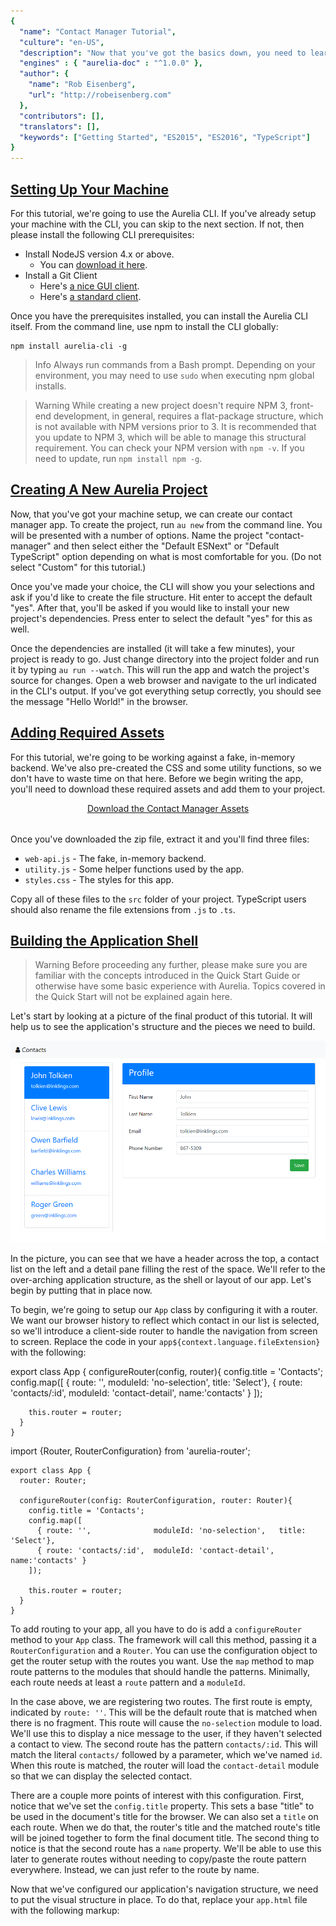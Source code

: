 ```yaml
---
{
  "name": "Contact Manager Tutorial",
  "culture": "en-US",
  "description": "Now that you've got the basics down, you need to learn how to use the CLI, build a more complex app and get a solid knowledge foundation for real-world work. In this tutorial we'll build a small contact manager app and demonstrate a variety of Aurelia's features as well as learn some useful techniques.",
  "engines" : { "aurelia-doc" : "^1.0.0" },
  "author": {
  	"name": "Rob Eisenberg",
  	"url": "http://robeisenberg.com"
  },
  "contributors": [],
  "translators": [],
  "keywords": ["Getting Started", "ES2015", "ES2016", "TypeScript"]
}
---
```

## [Setting Up Your Machine](aurelia-doc://section/1/version/1.0.0)

For this tutorial, we're going to use the Aurelia CLI. If you've already setup your machine with the CLI, you can skip to the next section. If not, then please install the following CLI prerequisites:

* Install NodeJS version 4.x or above.
    * You can [download it here](https://nodejs.org/en/).
* Install a Git Client
    * Here's [a nice GUI client](https://desktop.github.com).
    * Here's [a standard client](https://git-scm.com).

Once you have the prerequisites installed, you can install the Aurelia CLI itself. From the command line, use npm to install the CLI globally:

```
npm install aurelia-cli -g
```

> Info
> Always run commands from a Bash prompt. Depending on your environment, you may need to use `sudo` when executing npm global installs.

> Warning
> While creating a new project doesn't require NPM 3, front-end development, in general, requires a flat-package structure, which is not available with NPM versions prior to 3. It is recommended that you update to NPM 3, which will be able to manage this structural requirement. You can check your NPM version with `npm -v`. If you need to update, run `npm install npm -g`.

## [Creating A New Aurelia Project](aurelia-doc://section/2/version/1.0.0)

Now, that you've got your machine setup, we can create our contact manager app. To create the project, run `au new` from the command line. You will be presented with a number of options. Name the project "contact-manager" and then select either the "Default ESNext" or "Default TypeScript" option depending on what is most comfortable for you. (Do not select "Custom" for this tutorial.)

Once you've made your choice, the CLI will show you your selections and ask if you'd like to create the file structure. Hit enter to accept the default "yes". After that, you'll be asked if you would like to install your new project's dependencies. Press enter to select the default "yes" for this as well.

Once the dependencies are installed (it will take a few minutes), your project is ready to go. Just change directory into the project folder and run it by typing `au run --watch`. This will run the app and watch the project's source for changes. Open a web browser and navigate to the url indicated in the CLI's output. If you've got everything setup correctly, you should see the message "Hello World!" in the browser.

## [Adding Required Assets](aurelia-doc://section/3/version/1.0.0)

For this tutorial, we're going to be working against a fake, in-memory backend. We've also pre-created the CSS and some utility functions, so we don't have to waste time on that here. Before we begin writing the app, you'll need to download these required assets and add them to your project.

<div style="text-align: center; margin-bottom: 32px">
  <a class="au-button" href="http://aurelia.io/downloads/contact-manager-assets.zip" target="_blank">Download the Contact Manager Assets</a>
</div>

Once you've downloaded the zip file, extract it and you'll find three files:

* `web-api.js` - The fake, in-memory backend.
* `utility.js` - Some helper functions used by the app.
* `styles.css` - The styles for this app.

Copy all of these files to the `src` folder of your project. TypeScript users should also rename the file extensions from `.js` to `.ts`.

## [Building the Application Shell](aurelia-doc://section/4/version/1.0.0)

> Warning
> Before proceeding any further, please make sure you are familiar with the concepts introduced in the Quick Start Guide or otherwise have some basic experience with Aurelia. Topics covered in the Quick Start will not be explained again here.

Let's start by looking at a picture of the final product of this tutorial. It will help us to see the application's structure and the pieces we need to build.

![The Final Contact Manager App](img/contact-app-final.png)

In the picture, you can see that we have a header across the top, a contact list on the left and a detail pane filling the rest of the space. We'll refer to the over-arching application structure, as the shell or layout of our app. Let's begin by putting that in place now.

To begin, we're going to setup our `App` class by configuring it with a router. We want our browser history to reflect which contact in our list is selected, so we'll introduce a client-side router to handle the navigation from screen to screen. Replace the code in your `app${context.language.fileExtension}` with the following:

<code-listing heading="app${context.language.fileExtension}">
  <source-code lang="ES 2015/ES Next">
    export class App {
      configureRouter(config, router){
        config.title = 'Contacts';
        config.map([
          { route: '',              moduleId: 'no-selection',   title: 'Select'},
          { route: 'contacts/:id',  moduleId: 'contact-detail', name:'contacts' }
        ]);

        this.router = router;
      }
    }
  </source-code>
  <source-code lang="TypeScript">
    import {Router, RouterConfiguration} from 'aurelia-router';

    export class App {
      router: Router;

      configureRouter(config: RouterConfiguration, router: Router){
        config.title = 'Contacts';
        config.map([
          { route: '',              moduleId: 'no-selection',   title: 'Select'},
          { route: 'contacts/:id',  moduleId: 'contact-detail', name:'contacts' }
        ]);

        this.router = router;
      }
    }
  </source-code>
</code-listing>

To add routing to your app, all you have to do is add a `configureRouter` method to your `App` class. The framework will call this method, passing it a `RouterConfiguration` and a `Router`. You can use the configuration object to get the router setup with the routes you want. Use the `map` method to map route patterns to the modules that should handle the patterns. Minimally, each route needs at least a `route` pattern and a `moduleId`.

In the case above, we are registering two routes. The first route is empty, indicated by `route: ''`. This will be the default route that is matched when there is no fragment. This route will cause the `no-selection` module to load. We'll use this to display a nice message to the user, if they haven't selected a contact to view. The second route has the pattern `contacts/:id`. This will match the literal `contacts/` followed by a parameter, which we've named `id`. When this route is matched, the router will load the `contact-detail` module so that we can display the selected contact.

There are a couple more points of interest with this configuration. First, notice that we've set the `config.title` property. This sets a base "title" to be used in the document's title for the browser. We can also set a `title` on each route. When we do that, the router's title and the matched route's title will be joined together to form the final document title. The second thing to notice is that the second route has a `name` property. We'll be able to use this later to generate routes without needing to copy/paste the route pattern everywhere. Instead, we can just refer to the route by name.

Now that we've configured our application's navigation structure, we need to put the visual structure in place. To do that, replace your `app.html` file with the following markup:

<code-listing heading="app.html">
  <source-code lang="HTML">
    <template>
      <require from="bootstrap/css/bootstrap.css"></require>
      <require from="./styles.css"></require>

      <nav class="navbar navbar-default navbar-fixed-top" role="navigation">
        <div class="navbar-header">
          <a class="navbar-brand" href="#">
            <i class="fa fa-user"></i>
            <span>Contacts</span>
          </a>
        </div>
      </nav>

      <div class="container">
        <div class="row">
          <div class="col-md-4">Contact List Placeholder</div>
          <router-view class="col-md-8"></router-view>
        </div>
      </div>
    </template>
  </source-code>
</code-listing>

There are several interesting things to note about this view. First, take a look at the `require` elements at the top of the view. This is how we can "import" or "require" various resources into our view. It's the view equivalent of the ES 2015 "import" syntax. Just as JavaScript is modularized and requires importing of other resources, so do Aurelia views. In this specific case, we're indicating that we want to bring in bootstrap's CSS as well as our own custom styles. Of course, we haven't actually installed Bootstrap yet. We'll get to that in a minute.

Below the `require` elements, you can see a pretty standard structure. We have some HTML to setup a navbar at the top. Below that we have the application's main container div. This has two columns. The first will contain our contact list, indicated by the placeholder div. The second contains a `router-view` custom element.

The `router-view` is provided by Aurelia and is a placeholder that indicated where the router should render the current route. This allows you to structure your application layout however you want, simply placing the `router-view` wherever you want to see the current page rendered. Whenever you have a `configureRouter` method, the view must also contain a `router-view`.

We're almost done setting up the application shell. Before we're done, we need to install Bootstrap. We'll be using that in this tutorial in order to give our application a decent appearance. In your own apps, you can use any CSS framework you like.

To get Bootstrap setup, we begin by installing the library itself with NPM. Execute the following on the command line to do this:

```
npm install bootstrap --save
```

Next, because Bootstrap uses jQuery, we want to install jQuery as well, like this:

```
npm install jquery@^2.2.4 --save
```
With these libraries installed, we now need to tell Aurelia which application bundle they should be included in and how to properly configure them with the module system. To do this, look in the `aurelia_project` folder and open up the `aurelia.json` file. This file contains all the information that the Aurelia CLI uses to build our project. If you scroll down, you will see a `bundles` section. There are two bundles defined by default: `app-bundle.js`, which contains your code and `vendor-bundle.js` which contains all 3rd party libraries. We need to add some new items to the `dependencies` array of the `vendor-bundle.js` bundle. Add the following two entries for jQuery and Bootstrap:

<code-listing heading="jQuery and Bootstrap Bundle Config">
  <source-code lang="JavaScript">
    "dependencies": [
      ...
      "jquery",
      {
        "name": "bootstrap",
        "path": "../node_modules/bootstrap/dist",
        "main": "js/bootstrap.min",
        "deps": ["jquery"],
        "exports": "$",
        "resources": [
          "css/bootstrap.css"
        ]
      },
      ...
    ]
  </source-code>
</code-listing>

You can read more about configuring 3rd party libraries in the documentation on the Aurelia CLI. For now, just know that this causes jQuery, Bootstrap and all necessary CSS to be included in the vendor bundle and makes it reachable through the module system.

## [Building Out the Default Route](aurelia-doc://section/5/version/1.0.0)

If you run the application now, you'll see a blank screen and the browser's console will display the following message:

```
Failed to load resource: the server responded with a status of 404 (Not Found) http://localhost:9000/src/no-selection.js
ERROR [app-router] Error: Script error for "no-selection"
```

This is actually expected. Why? Well, we have now configured a router, that router is matching on the empty route pattern we defined and it's trying to load the `no-selection` module, but we haven't created that yet. Let's do that now. Create a new file under `src` named `no-selection${context.language.fileExtension}` and give it the following code:

<code-listing heading="no-selection${context.language.fileExtension}">
  <source-code lang="ES 2015/ES Next">
    export class NoSelection {
      constructor() {
        this.message = "Please Select a Contact.";
      }
    }
  </source-code>
  <source-code lang="TypeScript">
    export class NoSelection {
      message = "Please Select a Contact.";
    }
  </source-code>
</code-listing>

This will provide the basic functionality for our "no selection" screen. All we want to do is display a message to our end user to select a contact. Now, let's add a view to render this view-model. Create another file named `no-selection.html` and add that to your `src` folder with the following contents:

<code-listing heading="no-selection.html">
  <source-code lang="HTML">
    <template>
      <div class="no-selection text-center">
        <h2>${message}</h2>
      </div>
    </template>
  </source-code>
</code-listing>

All it does is provide a container with some styling in order to display our message to the user. With this in place, you should now be able to run your application. If you haven't stopped/restarted it after editing the bundles, then you will need to do that now. When you run the application, you should see something like this:

![No Selection Screen](img/contact-app-no-selection.png)

## [Building Out the Contact List](aurelia-doc://section/6/version/1.0.0)

We've got the basic visual structure of our application in place and routing is now working. We've even created our first screen. However, it's not very interesting. We've got a `div` placeholder for the actual contact list at present. Let's go ahead and build that out, as a `contact-list` custom element.

Aurelia strives to be a self-consistent framework. As such, building a custom element is the same as creating your `App` component and your routed components. To create the `contact-list` custom element, start by creating a new file named `contact-list${context.language.fileExtension}` and add the following code:

<code-listing heading="contact-list${context.language.fileExtension}">
  <source-code lang="ES 2015">
    import {WebAPI} from './web-api';

    export class ContactList {
      static inject() { return [WebAPI] };

      constructor(api){
        this.api = api;
        this.contacts = [];
      }

      created(){
        this.api.getContactList().then(contacts => this.contacts = contacts);
      }

      select(contact){
        this.selectedId = contact.id;
        return true;
      }
    }
  </source-code>
  <source-code lang="ES Next">
    import {WebAPI} from './web-api';
    import {inject} from 'aurelia-framework';

    @inject(WebAPI)
    export class ContactList {
      constructor(api){
        this.api = api;
        this.contacts = [];
      }

      created(){
        this.api.getContactList().then(contacts => this.contacts = contacts);
      }

      select(contact){
        this.selectedId = contact.id;
        return true;
      }
    }
  </source-code>
  <source-code lang="TypeScript">
    import {WebAPI} from './web-api';
    import {inject} from 'aurelia-framework';

    @inject(WebAPI)
    export class ContactList {
      contacts;
      selectedId = 0;

      constructor(private api: WebAPI){ }

      created(){
        this.api.getContactList().then(contacts => this.contacts = contacts);
      }

      select(contact){
        this.selectedId = contact.id;
        return true;
      }
    }
  </source-code>
</code-listing>

> Note that we use a dashed naming convention to separate the words *contact-list* as our custom element name. The name of the class instead should be defined by using the UpperCamelCase version *ContactList*

The view-model for our custom element has a few notable characteristics. First, we're using dependency injection. Aurelia has its own dependency injection container, which it uses to instantiate classes in your app. Classes can declare constructor dependencies through *inject metadata*. This looks a bit different depending on what language you are using. In ES 2015, you can declare an `inject` static method that returns an array of constructor dependencies while in ES Next and TypeScript, you can use an `inject` decorator to declare those dependencies. As you can see here, our `ContactList` class has a dependency on our `WebAPI` class. When Aurelia instantiates the contact list, it will first instantiate (or locate) an instance of the web API and "inject" that into the contact list's constructor.

The second thing to notice is the `created` method. All Aurelia components follow a component life-cycle. A developer can opt into any stage of the life-cycle by implementing the appropriate methods. In this case, we're implementing into the `created` hook which gets called after both the view-model and the view are created. We're using this as an opportunity to call our API and get back the list of contacts, which we then store in our `contacts` property so we can bind it in the view.

Finally, we have a `select` method for selecting a contact. We'll revisit this shortly, after we take a look at how it's used in the view. On that note, create a `contact-list.html` file and use the following code for the view:

<code-listing heading="contact-list.html">
  <source-code lang="HTML">
    <template>
      <div class="contact-list">
        <ul class="list-group">
          <li repeat.for="contact of contacts" class="list-group-item ${contact.id === $parent.selectedId ? 'active' : ''}">
            <a route-href="route: contacts; params.bind: {id:contact.id}" click.delegate="$parent.select(contact)">
              <h4 class="list-group-item-heading">${contact.firstName} ${contact.lastName}</h4>
              <p class="list-group-item-text">${contact.email}</p>
            </a>
          </li>
        </ul>
      </div>
    </template>
  </source-code>
</code-listing>

The markup above begins by repeating an `li` for each contact of our contacts array. Take a look at the class attribute on the `li`. We've used an interesting technique here to add an `active` class if the contact's id is the same as the `selectedId` of the contact on our `ContactList` view-model. We've used the `$parent` special value to reach outside of the list's scope and into the parent view-model so we can test against that property. Throughout the list template, we've used basic string interpolation binding to show the `firstName`, `lastName` and `email` of each contact.

Take special note of the `a` tag. First, we are using a custom attribute provided by Aurelia's routing system: `route-href`. This attribute can generate an href for a route, based on the route's name and a set of parameters. Remember how we named the contacts route in our configuration? Here we're using that by referencing the "contacts" route name and binding the contacts's `id` parameter as the route's `id` parameter. With this information, the router is able to generate the correct `href` on the `a` tag for each contact. Additionally, we've also wired up a `click` event. Why would we do this if the `href` is already going to handle navigating to the correct contact? Well, we're looking for instant user feedback. We want the list selection to happen ASAP, so we don't have to wait on the navigation system or on the loading of the contact data. To accomplish this, we use the `select` method to track the selected contact's `id`, which allows us to instantly apply the selection style. Finally, normal use of `.trigger` or `.delegate` causes the default action of the event to be cancelled. But, if you return true from your method, as we have done above, it will be allowed to continue. Thus, when the user clicks on the contact, we immediately select the contact in the list and then the `href` is allowed to trigger the router, causing a navigation to the selected contact.

Ok, now that we've got the contact list built, we need to use it. To do that, update your `app.html` with the following markup:

<code-listing heading="app.html">
  <source-code lang="HTML">
    <template>
      <require from="bootstrap/css/bootstrap.css"></require>
      <require from="./styles.css"></require>
      <require from="./contact-list"></require>

      <nav class="navbar navbar-default navbar-fixed-top" role="navigation">
        <div class="navbar-header">
          <a class="navbar-brand" href="#">
            <i class="fa fa-user"></i>
            <span>Contacts</span>
          </a>
        </div>
      </nav>

      <div class="container">
        <div class="row">
          <contact-list class="col-md-4"></contact-list>
          <router-view class="col-md-8"></router-view>
        </div>
      </div>
    </template>
  </source-code>
</code-listing>

There are two important additions. First, we've added another `require` element at the top, to import our new `contact-list` into this view. Remember that views are encapsulated, just like modules. So, this makes the `contact-list` visible from within this view. Second, we now use the custom element, right above our `router-view`.

If you go ahead and run the application, you should now see something like this:

![The Contact List](img/contact-app-contact-list.png)

## [Building Out the Contact Detail Screen](aurelia-doc://section/7/version/1.0.0)

Ok, things are starting to come together, but we still can't view an individual contact. If you try selecting something from the list, you'll see an error like the following in the console:

```
ERROR [app-router] Error: Script error for "contact-detail"
```

Again, this is because the router is trying to route to the detail screen, but we have not yet created the component. So, let's do that next. Create a new file named `contact-detail${context.language.fileExtension}` and add the following code:

<code-listing heading="contact-detail${context.language.fileExtension}">
  <source-code lang="ES 2015">
    import {WebAPI} from './web-api';
    import {areEqual} from './utility';

    export class ContactDetail {
      static inject() { return [WebAPI]; }

      constructor(api){
        this.api = api;
      }

      activate(params, routeConfig) {
        this.routeConfig = routeConfig;

        return this.api.getContactDetails(params.id).then(contact => {
          this.contact = contact;
          this.routeConfig.navModel.setTitle(contact.firstName);
          this.originalContact = JSON.parse(JSON.stringify(contact));
        });
      }

      get canSave() {
        return this.contact.firstName && this.contact.lastName && !this.api.isRequesting;
      }

      save() {
        this.api.saveContact(this.contact).then(contact => {
          this.contact = contact;
          this.routeConfig.navModel.setTitle(contact.firstName);
          this.originalContact = JSON.parse(JSON.stringify(contact));
        });
      }

      canDeactivate() {
        if (!areEqual(this.originalContact, this.contact)){
          return confirm('You have unsaved changes. Are you sure you wish to leave?');
        }

        return true;
      }
    }
  </source-code>
  <source-code lang="ES Next">
    import {inject} from 'aurelia-framework';
    import {WebAPI} from './web-api';
    import {areEqual} from './utility';

    @inject(WebAPI)
    export class ContactDetail {
      constructor(api){
        this.api = api;
      }

      activate(params, routeConfig) {
        this.routeConfig = routeConfig;

        return this.api.getContactDetails(params.id).then(contact => {
          this.contact = contact;
          this.routeConfig.navModel.setTitle(contact.firstName);
          this.originalContact = JSON.parse(JSON.stringify(contact));
        });
      }

      get canSave() {
        return this.contact.firstName && this.contact.lastName && !this.api.isRequesting;
      }

      save() {
        this.api.saveContact(this.contact).then(contact => {
          this.contact = contact;
          this.routeConfig.navModel.setTitle(contact.firstName);
          this.originalContact = JSON.parse(JSON.stringify(contact));
        });
      }

      canDeactivate() {
        if (!areEqual(this.originalContact, this.contact)){
          return confirm('You have unsaved changes. Are you sure you wish to leave?');
        }

        return true;
      }
    }
  </source-code>
  <source-code lang="TypeScript">
    import {inject} from 'aurelia-framework';
    import {WebAPI} from './web-api';
    import {areEqual} from './utility';

    interface Contact {
      firstName: string;
      lastName: string;
      email: string;
    }

    @inject(WebAPI)
    export class ContactDetail {
      routeConfig;
      contact: Contact;
      originalContact: Contact;

      constructor(private api: WebAPI) { }

      activate(params, routeConfig) {
        this.routeConfig = routeConfig;

        return this.api.getContactDetails(params.id).then(contact => {
          this.contact = <Contact>contact;
          this.routeConfig.navModel.setTitle(this.contact.firstName);
          this.originalContact = JSON.parse(JSON.stringify(this.contact));
        });
      }

      get canSave() {
        return this.contact.firstName && this.contact.lastName && !this.api.isRequesting;
      }

      save() {
        this.api.saveContact(this.contact).then(contact => {
          this.contact = <Contact>contact;
          this.routeConfig.navModel.setTitle(this.contact.firstName);
          this.originalContact = JSON.parse(JSON.stringify(this.contact));
        });
      }

      canDeactivate() {
        if (!areEqual(this.originalContact, this.contact)) {
          return confirm('You have unsaved changes. Are you sure you wish to leave?');
        }

        return true;
      }
    }
  </source-code>
</code-listing>

Once again, we are using dependency injection to get an instance of our `WebAPI`. We need this to load the contact detail data. Next, we implement a method named `activate`. Remember when we mentioned that all components have a life-cycle? Well, there are additional life-cycle methods for *routed components*. `activate` is one such method and it gets invoked right before the router is about to activate the component. This is also how the router passes the component its route parameters. Let's dig in a bit more.

The first argument passed to `activate` is the `params` object. This object will have one property for every route param that was parsed as well as a property for each query string parameter. If you recall, our route pattern for the contact details screen was `contacts/:id`. So, our `params` object will have an `id` property with the requested contact's id. Using this `id` we call our `WebAPI` to retrieve the contact data. This API returns a `Promise` which we wait on and then store the loaded contact in a `contact` property so it's easy to bind to. We also make a copy of this object and store it in the `originalContact` property, so we can do some rudimentary checking to see if the data has been edited by the user at a later point.

The second argument passed to `activate` is the `routeConfig`. This is the same configuration object that you created to configure the router itself. You can get access to that here so that you can access any of its properties. The router generates a `navModel` for each `routeConfig`. Using the `navModel` you can dynamically set the title of the document for this route. So, we call `navModel.setTitle()` in order to set up the document's title with the name of the contact that we just loaded.

This screen demonstrates another part of the navigation lifecycle available to routed components: the `canDeactivate` hook. If present, this method is called before navigating away from the current component. It gives your component an opportunity to cancel navigation, if it desires.  In the case of the contact detail screen, we are comparing our `originalContact` to the current `contact`, using our `areEqual` helper method, in order to determine whether or not the user has made any changes to the data. If they have, we show a confirmation dialog to make sure they want to navigate away, since they would lose their changes. If the `canDeactivate` hook returns `true`, navigation is allowed; if false is returned, it is prevented and the route state is reverted.

If we take a brief look at the `save` method, we can see that this is just a brief call to the `WebAPI`'s `saveContact` method. After that succeeds, we update our `originalContact` to the latest version and then we update the document's title with the potentially new contact name.

Finally, we have a `canSave` computed property which we'll use in the view. This will help us show some simple feedback to the user to indicate whether the UI and data are in a state that allows for saving.

With that all in place, let's look at the view that will render this component. Create a new file named `contact-detail.html`.

<code-listing heading="contact-detail.html">
  <source-code lang="HTML">
    <template>
      <div class="panel panel-primary">
        <div class="panel-heading">
          <h3 class="panel-title">Profile</h3>
        </div>
        <div class="panel-body">
          <form role="form" class="form-horizontal">
            <div class="form-group">
              <label class="col-sm-2 control-label">First Name</label>
              <div class="col-sm-10">
                <input type="text" placeholder="first name" class="form-control" value.bind="contact.firstName">
              </div>
            </div>

            <div class="form-group">
              <label class="col-sm-2 control-label">Last Name</label>
              <div class="col-sm-10">
                <input type="text" placeholder="last name" class="form-control" value.bind="contact.lastName">
              </div>
            </div>

            <div class="form-group">
              <label class="col-sm-2 control-label">Email</label>
              <div class="col-sm-10">
                <input type="text" placeholder="email" class="form-control" value.bind="contact.email">
              </div>
            </div>

            <div class="form-group">
              <label class="col-sm-2 control-label">Phone Number</label>
              <div class="col-sm-10">
                <input type="text" placeholder="phone number" class="form-control" value.bind="contact.phoneNumber">
              </div>
            </div>
          </form>
        </div>
      </div>

      <div class="button-bar">
        <button class="btn btn-success" click.delegate="save()" disabled.bind="!canSave">Save</button>
      </div>
    </template>
  </source-code>
</code-listing>

Don't be intimidated by the amount of HTML above. It's mostly all basic form controls and bootstrap structures. If you look at the `input` elements, you will see that they all have a two-way binding to the appropriate contact's properties. The only real interesting part is the `button` element at the bottom. This button invokes `save` when clicked, but notice that it also has its `disabled` attribute bound to our `canSave` property. The result is that the user won't be able to save if the API is in the middle of a request or if there is missing contact information.

You should now be able to select contacts in the list, see their details, edit them, save and even see the confirm dialog on unsaved data navigations. It should look something like this:

![The Contact Details](img/contact-app-contact-detail.png)

## [Adding Pub/Sub Messaging](aurelia-doc://section/8/version/1.0.0)

If you play around with the application for a bit, you'll notice a few "buggy" behaviors:

* Refreshing the browser with a contact selected results in the correct contact being shown, but not in the correct contact list item being highlighted.
* If you edit some data, try to navigate away and then cancel, the contact list item selection will go out of sync, highlighting the contact you were going to before you cancelled, but not the current contact.
* If you edit some data and save, you will notice that changes in the name are not reflected in the list.

The reason for these issues is that we have two separate components, our `contact-list` and our `contact-detail` which both have their own internal data structures and behaviors, but which do have an affect on each other. The router is controlling the contact detail screen, so it's the ultimate source of truth and the contact list should sync with it. To handle this, we're going to increase the amount of information in our system by introducing pub/sub. Let's create a couple of messages that our `contact-detail` component can publish and then let the `contact-list` subscribe to those and respond appropriately.

<code-listing heading="messages${context.language.fileExtension}">
  <source-code lang="ES 2015">
    export class ContactUpdated {
      constructor(contact){
        this.contact = contact;
      }
    }

    export class ContactViewed {
      constructor(contact){
        this.contact = contact;
      }
    }
  </source-code>
  <source-code lang="ES Next">
    export class ContactUpdated {
      constructor(contact){
        this.contact = contact;
      }
    }

    export class ContactViewed {
      constructor(contact){
        this.contact = contact;
      }
    }
  </source-code>
  <source-code lang="TypeScript">
    export class ContactUpdated {
      constructor(public contact){ }
    }

    export class ContactViewed {
      constructor(public contact){ }
    }
  </source-code>
</code-listing>

Whenever the contact detail screen successfully saves a contact, we'll publish the `ContactUpdated` message and whenever the end user begins viewing a new contact, we'll publish the `ContactViewed` message. Each of these messages will carry the contact data along with it so that subscribers have contextual data related to the event. Next, let's update our `contact-detail` code to incorporate Aurelia's `EventAggregator` and publish the messages at the appropriate time:

<code-listing heading="contact-detail${context.language.fileExtension}">
  <source-code lang="ES 2015">
    import {EventAggregator} from 'aurelia-event-aggregator';
    import {WebAPI} from './web-api';
    import {ContactUpdated,ContactViewed} from './messages';
    import {areEqual} from './utility';

    export class ContactDetail {
      static inject = [WebAPI, EventAggregator];

      constructor(api, ea){
        this.api = api;
        this.ea = ea;
      }

      activate(params, routeConfig) {
        this.routeConfig = routeConfig;

        return this.api.getContactDetails(params.id).then(contact => {
          this.contact = contact;
          this.routeConfig.navModel.setTitle(contact.firstName);
          this.originalContact = JSON.parse(JSON.stringify(contact));
          this.ea.publish(new ContactViewed(this.contact));
        });
      }

      get canSave() {
        return this.contact.firstName && this.contact.lastName && !this.api.isRequesting;
      }

      save() {
        this.api.saveContact(this.contact).then(contact => {
          this.contact = contact;
          this.routeConfig.navModel.setTitle(contact.firstName);
          this.originalContact = JSON.parse(JSON.stringify(contact));
          this.ea.publish(new ContactUpdated(this.contact));
        });
      }

      canDeactivate() {
        if(!areEqual(this.originalContact, this.contact)){
          let result = confirm('You have unsaved changes. Are you sure you wish to leave?');

          if(!result){
            this.ea.publish(new ContactViewed(this.contact));
          }

          return result;
        }

        return true;
      }
    }
  </source-code>
  <source-code lang="ES Next">
    import {inject} from 'aurelia-framework';
    import {EventAggregator} from 'aurelia-event-aggregator';
    import {WebAPI} from './web-api';
    import {ContactUpdated,ContactViewed} from './messages';
    import {areEqual} from './utility';

    @inject(WebAPI, EventAggregator)
    export class ContactDetail {
      constructor(api, ea){
        this.api = api;
        this.ea = ea;
      }

      activate(params, routeConfig) {
        this.routeConfig = routeConfig;

        return this.api.getContactDetails(params.id).then(contact => {
          this.contact = contact;
          this.routeConfig.navModel.setTitle(contact.firstName);
          this.originalContact = JSON.parse(JSON.stringify(contact));
          this.ea.publish(new ContactViewed(this.contact));
        });
      }

      get canSave() {
        return this.contact.firstName && this.contact.lastName && !this.api.isRequesting;
      }

      save() {
        this.api.saveContact(this.contact).then(contact => {
          this.contact = contact;
          this.routeConfig.navModel.setTitle(contact.firstName);
          this.originalContact = JSON.parse(JSON.stringify(contact));
          this.ea.publish(new ContactUpdated(this.contact));
        });
      }

      canDeactivate() {
        if(!areEqual(this.originalContact, this.contact)){
          let result = confirm('You have unsaved changes. Are you sure you wish to leave?');

          if(!result){
            this.ea.publish(new ContactViewed(this.contact));
          }

          return result;
        }

        return true;
      }
    }
  </source-code>
  <source-code lang="TypeScript">
    import {inject} from 'aurelia-framework';
    import {EventAggregator} from 'aurelia-event-aggregator';
    import {WebAPI} from './web-api';
    import {ContactUpdated,ContactViewed} from './messages';
    import {areEqual} from './utility';

    interface Contact {
      firstName: string;
      lastName: string;
      email: string;
    }

    @inject(WebAPI, EventAggregator)
    export class ContactDetail {
      routeConfig;
      contact: Contact;
      originalContact: Contact;

      constructor(private api: WebAPI, private ea: EventAggregator) { }

      activate(params, routeConfig) {
        this.routeConfig = routeConfig;

        return this.api.getContactDetails(params.id).then(contact => {
          this.contact = <Contact>contact;
          this.routeConfig.navModel.setTitle(this.contact.firstName);
          this.originalContact = JSON.parse(JSON.stringify(this.contact));
          this.ea.publish(new ContactViewed(this.contact));
        });
      }

      get canSave() {
        return this.contact.firstName && this.contact.lastName && !this.api.isRequesting;
      }

      save() {
        this.api.saveContact(this.contact).then(contact => {
          this.contact = <Contact>contact;
          this.routeConfig.navModel.setTitle(this.contact.firstName);
          this.originalContact = JSON.parse(JSON.stringify(this.contact));
          this.ea.publish(new ContactUpdated(this.contact));
        });
      }

      canDeactivate() {
        if(!areEqual(this.originalContact, this.contact)){
          let result = confirm('You have unsaved changes. Are you sure you wish to leave?');

          if(!result){
            this.ea.publish(new ContactViewed(this.contact));
          }

          return result;
        }

        return true;
      }
    }
  </source-code>
</code-listing>

First, notice that we've both imported Aurelia's `EventAggregator` and configured it to be injected into the constructor of our `ContactDetail` class. We've also imported the two messages we created. Whenever a contact is loaded, we publish the `ContactViewed` message. Whenever a contact is saved, we publish the `ContactUpdated` message. Finally, if the user attempts to navigate away, but cancels, we reflect this by publishing another `ContactViewed` message, representing that they are returning to view the current contact.

With these messages in place, we can now enable any other component in our system to loosely subscribe to the new information in our system and use that data as appropriate to its internal needs. We'll go ahead and update the `contact-list` component to take advantage of this information to ensure that it is always in sync:

<code-listing heading="contact-list${context.language.fileExtension}">
  <source-code lang="ES 2015">
    import {EventAggregator} from 'aurelia-event-aggregator';
    import {WebAPI} from './web-api';
    import {ContactUpdated, ContactViewed} from './messages';

    export class ContactList {
      static inject = [WebAPI, EventAggregator];

      constructor(api, ea){
        this.api = api;
        this.contacts = [];

        ea.subscribe(ContactViewed, msg => this.select(msg.contact));
        ea.subscribe(ContactUpdated, msg => {
          let id = msg.contact.id;
          let found = this.contacts.find(x => x.id === id);
          Object.assign(found, msg.contact);
        });
      }

      created(){
        this.api.getContactList().then(contacts => this.contacts = contacts);
      }

      select(contact){
        this.selectedId = contact.id;
        return true;
      }
    }
  </source-code>
  <source-code lang="ES Next">
    import {EventAggregator} from 'aurelia-event-aggregator';
    import {WebAPI} from './web-api';
    import {ContactUpdated, ContactViewed} from './messages';
    import {inject} from 'aurelia-framework';

    @inject(WebAPI, EventAggregator)
    export class ContactList {
      constructor(api, ea){
        this.api = api;
        this.contacts = [];

        ea.subscribe(ContactViewed, msg => this.select(msg.contact));
        ea.subscribe(ContactUpdated, msg => {
          let id = msg.contact.id;
          let found = this.contacts.find(x => x.id == id);
          Object.assign(found, msg.contact);
        });
      }

      created(){
        this.api.getContactList().then(contacts => this.contacts = contacts);
      }

      select(contact){
        this.selectedId = contact.id;
        return true;
      }
    }
  </source-code>
  <source-code lang="TypeScript">
    import {EventAggregator} from 'aurelia-event-aggregator';
    import {WebAPI} from './web-api';
    import {ContactUpdated, ContactViewed} from './messages';
    import {inject} from 'aurelia-framework';

    @inject(WebAPI, EventAggregator)
    export class ContactList {
      contacts;
      selectedId = 0;

      constructor(private api: WebAPI, ea: EventAggregator){
        ea.subscribe(ContactViewed, msg => this.select(msg.contact));
        ea.subscribe(ContactUpdated, msg => {
          let id = msg.contact.id;
          let found = this.contacts.find(x => x.id == id);
          Object.assign(found, msg.contact);
        });
      }

      created(){
        this.api.getContactList().then(contacts => this.contacts = contacts);
      }

      select(contact){
        this.selectedId = contact.id;
        return true;
      }
    }
  </source-code>
</code-listing>

As you can see, we've just imported and injected our `EventAggregator` and then it's as simple as calling the `subscribe` method and passing it the message type and a callback. When the message is published, your callback is fired and passed the instance of the message type. In this case, we use these messages to update our selection as well as the details of the contact that are relevant to our list.

If you run the application now, you should see that everything is working as expected.

## [Adding A Loading Indicator](aurelia-doc://section/9/version/1.0.0)

Let's add one more final touch to this application. Whenever we're navigating from screen to screen or making a `WebAPI` request, let's show a loading indicator at the top of our app. To do this, we'll use a 3rd party library and create a custom Aurelia element to wrap it up.

Begin by installing the `nprogress` library with the following command:

```
npm install nprogress --save
```

Once this is installed, we'll need to make sure it gets configured in the proper bundle. Open your `aurelia.json` file again, find the bundles section and add the following entry to the dependencies array of the `vendor-bundle.js` bundle:

<code-listing heading="NProgress Bundle Config">
  <source-code lang="JavaScript">
    "dependencies": [
      ...
      {
        "name": "nprogress",
        "path": "../node_modules/nprogress",
        "main": "nprogress",
        "resources": [
          "nprogress.css"
        ]
      }
      ...
    ]
  </source-code>
</code-listing>

As you can see, we've configured the standard JavaScript main but are also including an additional CSS resource, just like we did with Bootstrap.

> Info: TypeScript Definition Files
> TypeScript users should note that when using 3rd party libraries, in order to make them work in a TypeScript project, you will either need to install the d.ts files or create them for yourself. In the case of NProgress, there are definition files available via Definitely Typed which can be installed with the Typings CLI. Assuming you have the Typings tool installed, you would install the definition files for NProgress with the following command: `typings install dt~nprogress --global --save
`

With that in place, let's create our `loading-indicator` custom element. In the `src/resources/elements` folder create a file named `loading-indicator${context.language.fileExtension}` and use the code below for its implementation:

<code-listing heading="loading-indicator${context.language.fileExtension}">
  <source-code lang="ES 2015">
    import * as nprogress from 'nprogress';
    import {bindable, noView, decorators} from 'aurelia-framework';

    export let LoadingIndicator = decorators(
      noView(['nprogress/nprogress.css']),
      bindable({name: 'loading', defaultValue: false})
    ).on(class {
      loadingChanged(newValue){
        if (newValue) {
          nprogress.start();
        } else {
          nprogress.done();
        }
      }
    });
  </source-code>
  <source-code lang="ES Next">
    import * as nprogress from 'nprogress';
    import {bindable, noView} from 'aurelia-framework';

    @noView(['nprogress/nprogress.css'])
    export class LoadingIndicator {
      @bindable loading = false;

      loadingChanged(newValue){
        if (newValue) {
          nprogress.start();
        } else {
          nprogress.done();
        }
      }
    }
  </source-code>
  <source-code lang="TypeScript">
    import * as nprogress from 'nprogress';
    import {bindable, noView} from 'aurelia-framework';

    @noView(['nprogress/nprogress.css'])
    export class LoadingIndicator {
      @bindable loading = false;

      loadingChanged(newValue){
        if (newValue) {
          nprogress.start();
        } else {
          nprogress.done();
        }
      }
    }
  </source-code>
</code-listing>

This code creates a custom element, but we're doing a few unique things here. First, since the entire rendering job is handled by the NProgress library, we don't need Aurelia's templating engine to render this component at all. So, we use the `noView()` decorator to tell Aurelia not to load a `loading-indicator.html`, compile it or do any of that rendering work. Additionally, the NProgress library requires some CSS to work, so we can declare that in the decorator as well. In the case of `noView`, this works exactly as if you had put this in a `require` element inside the view.

Next, we want our custom HTML element to have a `loading` property that we can bind to via an HTML attribute in the DOM. So, we declare that by using the `bindable` decorator. Whenever you have a `bindable`, by convention, you can optionally declare a *propertyName*Changed method that will be called whenever the binding system updates the property. So, we've added one of those so that we can toggle the NProgress indicator off and on, based on the value of that property.

Previously, when we created the `contact-list` component, we required that into the `app.html` view and used it, since all views are encapsulated. However, we're going to do something different in this case, as an example. Aurelia actually gives you the ability to globalize view resources, such as custom elements. This is a convenience so that you don't have to require common resources repeatedly into every view. To do this, we need to register our element as a global resource. Open up the `resources/index${context.language.fileExtension}` file that's already in your solution, and change the code so that it has the registration as follows:

<code-listing heading="resources/index${context.language.fileExtension}">
  <source-code lang="ES 2015">
    export function configure(config) {
      config.globalResources(['./elements/loading-indicator']);
    }
  </source-code>
  <source-code lang="ES Next">
    export function configure(config) {
      config.globalResources(['./elements/loading-indicator']);
    }
  </source-code>
  <source-code lang="TypeScript">
    import {FrameworkConfiguration} from 'aurelia-framework';

    export function configure(config: FrameworkConfiguration) {
      config.globalResources(['./elements/loading-indicator']);
    }
  </source-code>
</code-listing>

With this registration in place, we can now use our new indicator in our `app.html`, but before we do that, we want to make one more change to our `app${context.language.fileExtension}`. We would like to be able to bind the indicator to the request state of our API, so we need to make that available in our `App` class. Update your `app${context.language.fileExtension}` as follows:

<code-listing heading="app${context.language.fileExtension}">
  <source-code lang="ES 2015">
    import {WebAPI} from './web-api';

    export class App {
      static inject() { return [WebAPI]; }

      constructor(api) {
        this.api = api;
      }

      configureRouter(config, router){
        config.title = 'Contacts';
        config.map([
          { route: '',              moduleId: 'no-selection',   title: 'Select'},
          { route: 'contacts/:id',  moduleId: 'contact-detail', name:'contacts' }
        ]);

        this.router = router;
      }
    }
  </source-code>
  <source-code lang="ES Next">
    import {inject} from 'aurelia-framework';
    import {WebAPI} from './web-api';

    @inject(WebAPI)
    export class App {
      constructor(api) {
        this.api = api;
      }

      configureRouter(config, router){
        config.title = 'Contacts';
        config.map([
          { route: '',              moduleId: 'no-selection',   title: 'Select'},
          { route: 'contacts/:id',  moduleId: 'contact-detail', name:'contacts' }
        ]);

        this.router = router;
      }
    }
  </source-code>
  <source-code lang="TypeScript">
    import {Router, RouterConfiguration} from 'aurelia-router';
    import {inject} from 'aurelia-framework';
    import {WebAPI} from './web-api';

    @inject(WebAPI)
    export class App {
      router: Router;

      constructor(public api: WebAPI) {}

      configureRouter(config: RouterConfiguration, router: Router){
        config.title = 'Contacts';
        config.map([
          { route: '',              moduleId: 'no-selection',   title: 'Select'},
          { route: 'contacts/:id',  moduleId: 'contact-detail', name:'contacts' }
        ]);

        this.router = router;
      }
    }
  </source-code>
</code-listing>

Ok, now that we've got an `api` property we can bind to, update your `app.html` to the final version that adds the `loading-indicator` and binds its `loading` property:

<code-listing heading="app.html">
  <source-code lang="HTML">
    <template>
      <require from="bootstrap/css/bootstrap.css"></require>
      <require from="./styles.css"></require>
      <require from="./contact-list"></require>

      <nav class="navbar navbar-default navbar-fixed-top" role="navigation">
        <div class="navbar-header">
          <a class="navbar-brand" href="#">
            <i class="fa fa-user"></i>
            <span>Contacts</span>
          </a>
        </div>
      </nav>

      <loading-indicator loading.bind="router.isNavigating || api.isRequesting"></loading-indicator>

      <div class="container">
        <div class="row">
          <contact-list class="col-md-4"></contact-list>
          <router-view class="col-md-8"></router-view>
        </div>
      </div>
    </template>
  </source-code>
</code-listing>

And with that, we've finished our app. Congratulations!

## [Next Steps](aurelia-doc://section/10/version/1.0.0)

Now that you've completed the tutorial, you may want to consider doing some additional research or development exercises to continue your learning and hone your skills. Here are a few ideas:

* Create a real backend for the app and use the [http-client or fetch-client](#/doc/article/aurelia/fetch-client/latest/http-services) to retrieve the data.
* Extend that application so that new contacts can be added.
* Extend the contact detail form with data validation.
* Learn more about [the component life-cycle](#/doc/article/aurelia/framework/latest/creating-components/1).
* Learn more about [the navigation life-cycle and routing](#/doc/article/aurelia/framework/latest/cheat-sheet/7).
* Expand your knowledge of [binding](#/doc/article/aurelia/binding/latest/binding-basics) and [templating](#/doc/article/aurelia/templating/latest/templating-basics).

## [Conclusion](aurelia-doc://section/11/version/1.0.0)

This tutorial presents a fairly simple application, but it provides an opportunity to demonstrate a number of interesting techniques. We hope it's helped you along in the process of learning Aurelia and we look forward to seeing what things you will build next.
